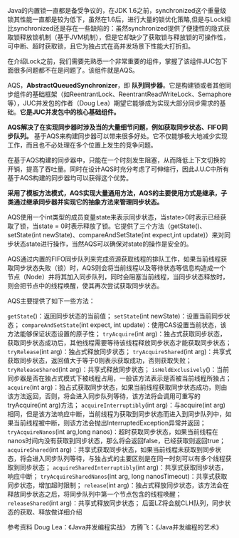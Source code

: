 
  Java的内置锁一直都是备受争议的，在JDK 1.6之前，synchronized这个重量级锁其性能一直都是较为低下，虽然在1.6后，进行大量的锁优化策略,但是与Lock相比synchronized还是存在一些缺陷的：虽然synchronized提供了便捷性的隐式获取锁释放锁机制（基于JVM机制），但是它却缺少了获取锁与释放锁的可操作性，可中断、超时获取锁，且它为独占式在高并发场景下性能大打折扣。

  在介绍Lock之前，我们需要先熟悉一个非常重要的组件，掌握了该组件JUC包下面很多问题都不在是问题了。该组件就是AQS。

  AQS，**AbstractQueuedSynchronizer**，即 **队列同步器**。它是构建锁或者其他同步组件的基础框架（如ReentrantLock、ReentrantReadWriteLock、Semaphore等），JUC并发包的作者（Doug Lea）期望它能够成为实现大部分同步需求的基础。**它是JUC并发包中的核心基础组件。**

  **AQS解决了在实现同步器时涉及当的大量细节问题，例如获取同步状态、FIFO同步队列。** 基于AQS来构建同步器可以带来很多好处。它不仅能够极大地减少实现工作，而且也不必处理在多个位置上发生的竞争问题。


  在基于AQS构建的同步器中，只能在一个时刻发生阻塞，从而降低上下文切换的开销，提高了吞吐量。同时在设计AQS时充分考虑了可伸缩行，因此J.U.C中所有基于AQS构建的同步器均可以获得这个优势。

  **采用了模板方法模式，AQS实现大量通用方法，AQS的主要使用方式是继承，子类通过继承同步器并实现它的抽象方法来管理同步状态。**

  AQS使用一个int类型的成员变量state来表示同步状态，当state>0时表示已经获取了锁，当state = 0时表示释放了锁。它提供了三个方法（getState()、setState(int newState)、compareAndSetState(int expect,int update)）来对同步状态state进行操作，当然AQS可以确保对state的操作是安全的。

  AQS通过内置的FIFO同步队列来完成资源获取线程的排队工作，如果当前线程获取同步状态失败（锁）时，AQS则会将当前线程以及等待状态等信息构造成一个节点（Node）并将其加入同步队列，同时会阻塞当前线程，当同步状态释放时，则会把节点中的线程唤醒，使其再次尝试获取同步状态。

  AQS主要提供了如下一些方法：

  `getState`()：返回同步状态的当前值；
  `setState`(int newState)：设置当前同步状态；
  `compareAndSetState`(int expect, int update)：使用CAS设置当前状态，该方法能够保证状态设置的原子性；
  `tryAcquire`(int arg)：独占式获取同步状态，获取同步状态成功后，其他线程需要等待该线程释放同步状态才能获取同步状态；
  `tryRelease`(int arg)：独占式释放同步状态；
  `tryAcquireShared`(int arg)：共享式获取同步状态，返回值大于等于0则表示获取成功，否则获取失败；
  `tryReleaseShared`(int arg)：共享式释放同步状态；
  `isHeldExclusively`()：当前同步器是否在独占式模式下被线程占用，一般该方法表示是否被当前线程所独占；
  `acquire`(int arg)：独占式获取同步状态，如果当前线程获取同步状态成功，则由该方法返回，否则，将会进入同步队列等待，该方法将会调用可重写的tryAcquire(int arg)方法；
  `acquireInterruptibly`(int arg)：与acquire(int arg)相同，但是该方法响应中断，当前线程为获取到同步状态而进入到同步队列中，如果当前线程被中断，则该方法会抛出InterruptedException异常并返回；
  `tryAcquireNanos`(int arg,long nanos)：超时获取同步状态，如果当前线程在nanos时间内没有获取到同步状态，那么将会返回false，已经获取则返回true；
  `acquireShared`(int arg)：共享式获取同步状态，如果当前线程未获取到同步状态，将会进入同步队列等待，与独占式的主要区别是在同一时刻可以有多个线程获取到同步状态；
  `acquireSharedInterruptibly`(int arg)：共享式获取同步状态，响应中断；
  `tryAcquireSharedNanos`(int arg, long nanosTimeout)：共享式获取同步状态，增加超时限制；
  `release`(int arg)：独占式释放同步状态，该方法会在释放同步状态之后，将同步队列中第一个节点包含的线程唤醒；
  `releaseShared`(int arg)：共享式释放同步状态；
  后面LZ将会就CLH队列，同步状态的获取、释放做详细介绍

  参考资料
  Doug Lea：《Java并发编程实战》
  方腾飞：《Java并发编程的艺术》
